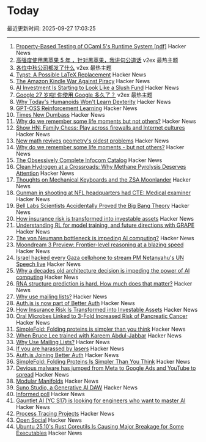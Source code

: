 # Today

最近更新时间: 2025-09-27 17:03:25

--- 
1. [Property-Based Testing of OCaml 5's Runtime System [pdf]](https://janmidtgaard.dk/papers/Midtgaard%3AOLIVIERFEST25.pdf) Hacker News
2. [高强度使用黑苹果 5 年 ，针对黑苹果，我讲句公道话](https://www.v2ex.com/t/1162162) v2ex 最热主题
3. [各位中秋公司都发了什么](https://www.v2ex.com/t/1162159) v2ex 最热主题
4. [Typst: A Possible LaTeX Replacement](https://lwn.net/Articles/1037577/) Hacker News
5. [The Amazon Kindle War Against Piracy](https://goodereader.com/blog/kindle/the-amazon-kindle-war-against-piracy) Hacker News
6. [AI Investment Is Starting to Look Like a Slush Fund](https://nymag.com/intelligencer/article/ai-investment-is-starting-to-look-like-a-slush-fund.html) Hacker News
7. [Google 27 岁啦! 你使用 Google 多久了？](https://www.v2ex.com/t/1162149) v2ex 最热主题
8. [Why Today's Humanoids Won't Learn Dexterity](https://rodneybrooks.com/why-todays-humanoids-wont-learn-dexterity/) Hacker News
9. [GPT-OSS Reinforcement Learning](https://docs.unsloth.ai/new/gpt-oss-reinforcement-learning) Hacker News
10. [Times New Dumbass](https://timesnewdumbass.co/) Hacker News
11. [Why do we remember some life moments but not others?](https://www.bu.edu/articles/2025/why-do-we-remember-some-moments-but-not-others/) Hacker News
12. [Show HN: Family Chess: Play across firewalls and Internet cultures](https://github.com/kelvinq/family-chess) Hacker News
13. [New math revives geometry's oldest problems](https://www.quantamagazine.org/new-math-revives-geometrys-oldest-problems-20250926/) Hacker News
14. [Why do we remember some life moments - but not others?](https://www.bu.edu/articles/2025/why-do-we-remember-some-moments-but-not-others/) Hacker News
15. [The Obsessively Complete Infocom Catalog](https://eblong.com/infocom/) Hacker News
16. [Clean Hydrogen at a Crossroads: Why Methane Pyrolysis Deserves Attention](https://www.c2es.org/2025/09/clean-hydrogen-at-a-crossroads-why-methane-pyrolysis-deserves-attention/) Hacker News
17. [Thoughts on Mechanical Keyboards and the ZSA Moonlander](https://www.masteringemacs.org/article/thoughts-on-mechanical-keyboards-zsa-moonlander) Hacker News
18. [Gunman in shooting at NFL headquarters had CTE: Medical examiner](https://abcnews.go.com/US/shane-tamura-gunman-shooting-nfl-headquarters-cte-medical/story?id=125972038) Hacker News
19. [Bell Labs Scientists Accidentally Proved the Big Bang Theory](https://spectrum.ieee.org/big-bang-theory-discovery) Hacker News
20. [How insurance risk is transformed into investable assets](https://riskvest.io/riskvest-insights/transforming-insurance-risk) Hacker News
21. [Understanding RL for model training, and future directions with GRAPE](https://arxiv.org/abs/2509.04501) Hacker News
22. [The von Neumann bottleneck is impeding AI computing?](https://research.ibm.com/blog/why-von-neumann-architecture-is-impeding-the-power-of-ai-computing) Hacker News
23. [Moondream 3 Preview: Frontier-level reasoning at a blazing speed](https://moondream.ai/blog/moondream-3-preview) Hacker News
24. [Israel hacked every Gaza cellphone to stream PM Netanyahu's UN Speech live](https://twitter.com/israelipm/status/1971570108322480350) Hacker News
25. [Why a decades old architecture decision is impeding the power of AI computing](https://research.ibm.com/blog/why-von-neumann-architecture-is-impeding-the-power-of-ai-computing) Hacker News
26. [RNA structure prediction is hard. How much does that matter?](https://www.owlposting.com/p/rna-structure-prediction-is-hard) Hacker News
27. [Why use mailing lists?](https://mailarchive.ietf.org/arch/msg/ietf/q6A_anL1u-Y9iXe-vboiOYamsl0/) Hacker News
28. [Auth.js is now part of Better Auth](https://www.better-auth.com/blog/authjs-joins-better-auth) Hacker News
29. [How Insurance Risk Is Transformed into Investable Assets](https://riskvest.io/riskvest-insights/transforming-insurance-risk) Hacker News
30. [Oral Microbes Linked to 3-Fold Increased Risk of Pancreatic Cancer](https://nyulangone.org/news/oral-microbes-linked-increased-risk-pancreatic-cancer) Hacker News
31. [SimpleFold: Folding proteins is simpler than you think](https://github.com/apple/ml-simplefold) Hacker News
32. [When Bruce Lee trained with Kareem Abdul-Jabbar](https://lithub.com/when-bruce-lee-trained-with-kareem-abdul-jabbar/) Hacker News
33. [Why Use Mailing Lists?](https://mailarchive.ietf.org/arch/msg/ietf/q6A_anL1u-Y9iXe-vboiOYamsl0/) Hacker News
34. [If you are harassed by lasers](https://www.laserpointersafety.com/harassment.html) Hacker News
35. [Auth.js Joining Better Auth](https://www.better-auth.com/blog/authjs-joins-better-auth) Hacker News
36. [SimpleFold: Folding Proteins Is Simpler Than You Think](https://github.com/apple/ml-simplefold) Hacker News
37. [Devious malware has jumped from Meta to Google Ads and YouTube to spread](https://www.techradar.com/pro/security/this-devious-malware-has-jumped-from-meta-over-to-google-ads-and-youtube-to-spread-heres-how-to-stay-safe) Hacker News
38. [Modular Manifolds](https://thinkingmachines.ai/blog/modular-manifolds/) Hacker News
39. [Suno Studio, a Generative AI DAW](https://suno.com/studio-welcome) Hacker News
40. [Informed poll](https://pigweed.dev/pw_async2/informed_poll.html) Hacker News
41. [Gauntlet AI (YC S17) is looking for engineers who want to master AI](https://apply.gauntletai.com/) Hacker News
42. [Process Tracing Projects](https://github.com/oils-for-unix/oils/wiki/Process-Tracing-Projects) Hacker News
43. [Open Social](https://overreacted.io/open-social/) Hacker News
44. [Ubuntu 25.10's Rust Coreutils Is Causing Major Breakage for Some Executables](https://www.phoronix.com/news/Ubuntu-25.10-Coreutils-Makeself) Hacker News
